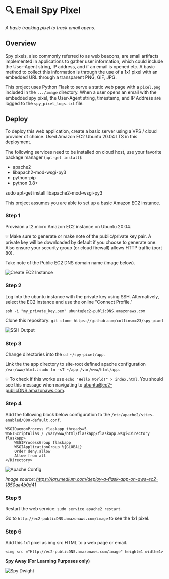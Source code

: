 # 🔍 Email Spy Pixel
*A basic tracking pixel to track email opens.*

## Overview
Spy pixels, also commonly referred to as web beacons, are small artifacts implemented in applications to gather user information, which could include the User-Agent string, IP address, and if an email is opened etc. A basic method to collect this information is through the use of a 1x1 pixel with an embedded URL through a transparent PNG, GIF, JPG.

This project uses Python Flask to serve a static web page with a `pixel.png` included in the `.../image` directory. When a user opens an email with the embedded spy pixel, the User-Agent string, timestamp, and IP Address are logged to the `spy_pixel_logs.txt` file.

## Deploy

To deploy this web application, create a basic server using a VPS / cloud provider of choice. Used Amazon EC2 Ubuntu 20.04 LTS in this deployment.

The following services need to be installed on cloud host, use your favorite package manager (`apt-get install`):
- apache2
- libapach2-mod-wsgi-py3
- python-pip
- python 3.8+

sudo apt-get install libapache2-mod-wsgi-py3

This project assumes you are able to set up a basic Amazon EC2 instance. 

### Step 1

Provision a t2.micro Amazon EC2 instance on Ubuntu 20.04.

💡 Make sure to generate or make note of the public/private key pair. A private key will be downloaded by default if you choose to generate one. Also ensure your security group (or cloud firewall) allows HTTP traffic (port 80).

Take note of the Public EC2 DNS domain name (image below).

![Create EC2 Instance](https://github.com/collinsmc23/spy-pixel/blob/main/images/Public%20DNS.png)

### Step 2

Log into the ubuntu instance with the private key using SSH. Alternatively, select the EC2 instance and use the online "Connect Profile."

`ssh -i "my_private_key.pem" ubuntu@ec2-publicDNS.amazonaws.com`

Clone this repository: `git clone https://github.com/collinsmc23/spy-pixel`

![SSH Output](https://github.com/collinsmc23/spy-pixel/blob/main/images/SSH%20EC2.PNG)

### Step 3

Change directories into the `cd ~/spy-pixel/app`.

Link the the app directory to site-root defined apache configuration `/var/www/html.`: `sudo ln -sT ~/app /var/www/html/app`.

💡 To check if this works use `echo "Hello World!" > index.html`. You should see this message when navigating to ubuntu@ec2-publicDNS.amazonaws.com.

### Step 4

Add the following block below configuration to the `/etc/apache2/sites-enabled/000-default.conf`.

```
WSGIDaemonProcess flaskapp threads=5
WSGIScriptAlias / /var/www/html/flaskapp/flaskapp.wsgi<Directory flaskapp>
    WSGIProcessGroup flaskapp
    WSGIApplicationGroup %{GLOBAL}
    Order deny,allow
    Allow from all
</Directory>
```
![Apache Config](https://github.com/collinsmc23/spy-pixel/blob/main/images/Apache-config.png)

*Image source: https://jqn.medium.com/deploy-a-flask-app-on-aws-ec2-1850ae4b0d41*
### Step 5

Restart the web service: `sudo service apache2 restart`.

Go to `http://ec2-publicDNS.amazonaws.com/image` to see the 1x1 pixel.

### Step 6

Add this 1x1 pixel as img src HTML to a web page or email.

`<img src ="Http://ec2-publicDNS.amazonaws.com/image" height=1 width=1>`


**Spy Away (For Learning Purposes only)**

![Spy Dwight](https://github.com/collinsmc23/spy-pixel/blob/main/images/spy.gif )


